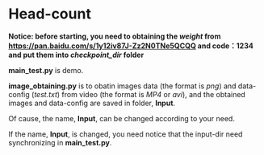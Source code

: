 # Head-count

**Notice: before starting, you need to obtaining the *weight* from https://pan.baidu.com/s/1y12iv87J-Zz2N0TNe5QCQQ and code：1234 and put them into *checkpoint_dir* folder**

**main_test.py** is demo.

**image_obtaining.py** is to obatin images data (the format is *png*) and data-config (*test.txt*) from video (the format is *MP4* or *avi*), and the obtained images and data-config are saved in folder, **Input**.

Of cause, the name, **Input**, can be changed according to your need. 

If the name, **Input**, is changed, you need notice that the input-dir need synchronizing in **main_test.py**.
